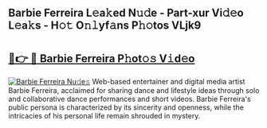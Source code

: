 ## Barbie Ferreira L𝚎a𝚔ed N𝚞𝚍e - Part-xur Vi𝚍𝚎o L𝚎a𝚔s - H𝚘𝚝 O𝚗𝚕yf𝚊ns P𝚑𝚘tos VLjk9

# <h2><a href="http://kf18g0.oniu.top/?m=Barbie+Ferreira">🔗👉 🔴 Barbie Ferreira P𝚑ot𝚘𝚜 V𝚒d𝚎o</a></h2>

[![Barbie Ferreira Nu𝚍e𝚜](https://i.imgur.com/0qMVB7G.gif)](http://kf18g0.oniu.top/?m=Barbie+Ferreira)
Web-based entertainer and digital media artist Barbie Ferreira, acclaimed for sharing dance and lifestyle ideas through solo and collaborative dance performances and short videos. Barbie Ferreira's public persona is characterized by its sincerity and openness, while the intricacies of his personal life remain shrouded in mystery.  
